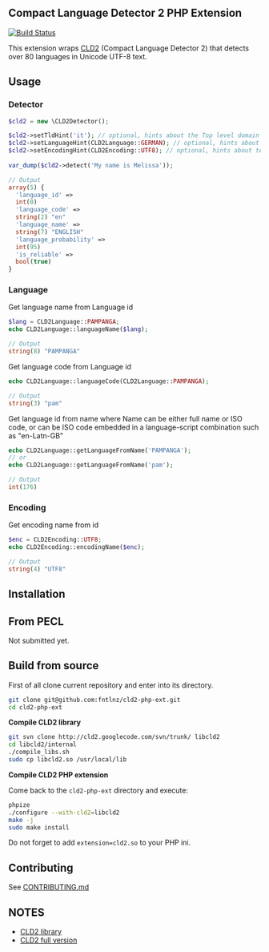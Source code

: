 ## Compact Language Detector 2 PHP Extension

[![Build Status](https://travis-ci.org/fntlnz/cld2-php-ext.svg?branch=develop)](https://travis-ci.org/fntlnz/cld2-php-ext)

This extension wraps [CLD2](https://code.google.com/p/cld2/) (Compact Language Detector 2) that detects over 80 languages in Unicode UTF-8 text.

## Usage

### Detector

```php
$cld2 = new \CLD2Detector();

$cld2->setTldHint('it'); // optional, hints about the Top level domain (it: italian, fr: french, de: german etc..)
$cld2->setLanguageHint(CLD2Language::GERMAN); // optional, hints about the language.
$cld2->setEncodingHint(CLD2Encoding::UTF8); // optional, hints about text encoding
 
var_dump($cld2->detect('My name is Melissa'));

// Output
array(5) {
  'language_id' =>
  int(0)
  'language_code' =>
  string(2) "en"
  'language_name' =>
  string(7) "ENGLISH"
  'language_probability' =>
  int(95)
  'is_reliable' =>
  bool(true)
}

```


### Language

Get language name from Language id
```php
$lang = CLD2Language::PAMPANGA;
echo CLD2Language::languageName($lang);

// Output
string(8) "PAMPANGA"
```

Get language code from Language id
```php
echo CLD2Language::languageCode(CLD2Language::PAMPANGA);

// Output
string(3) "pam"
```

Get language id from name where Name can be either full name or ISO code, or can be ISO code embedded in a language-script combination such as "en-Latn-GB"
```php
echo CLD2Language::getLanguageFromName('PAMPANGA');
// or
echo CLD2Language::getLanguageFromName('pam');

// Output
int(176)
``` 
 
### Encoding

Get encoding name from id
```php
$enc = CLD2Encoding::UTF8;
echo CLD2Encoding::encodingName($enc);

// Output
string(4) "UTF8"
```

## Installation

## From PECL
Not submitted yet.

## Build from source

First of all clone current repository and enter into its directory.

```bash
git clone git@github.com:fntlnz/cld2-php-ext.git
cd cld2-php-ext
```

**Compile CLD2 library**

```bash
git svn clone http://cld2.googlecode.com/svn/trunk/ libcld2
cd libcld2/internal
./compile_libs.sh
sudo cp libcld2.so /usr/local/lib 
```

**Compile CLD2 PHP extension**

Come back to the `cld2-php-ext` directory and execute:

```bash
phpize
./configure --with-cld2=libcld2
make -j
sudo make install
```

Do not forget to add `extension=cld2.so` to your PHP ini.


## Contributing
See [CONTRIBUTING.md](CONTRIBUTING.md)

## NOTES

- [CLD2 library](https://code.google.com/p/cld2)
- [CLD2 full version](https://code.google.com/p/cld2/wiki/CLD2FullVersion)
